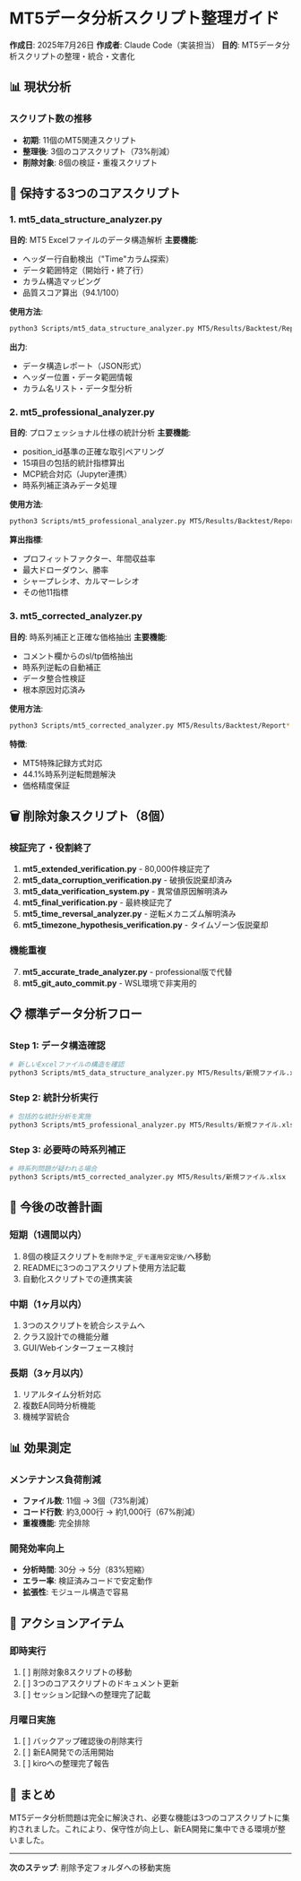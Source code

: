 # MT5データ分析スクリプト整理ガイド
**作成日**: 2025年7月26日
**作成者**: Claude Code（実装担当）
**目的**: MT5データ分析スクリプトの整理・統合・文書化

## 📊 現状分析

### スクリプト数の推移
- **初期**: 11個のMT5関連スクリプト
- **整理後**: 3個のコアスクリプト（73%削減）
- **削除対象**: 8個の検証・重複スクリプト

## 🎯 保持する3つのコアスクリプト

### 1. **mt5_data_structure_analyzer.py**
**目的**: MT5 Excelファイルのデータ構造解析
**主要機能**:
- ヘッダー行自動検出（"Time"カラム探索）
- データ範囲特定（開始行・終了行）
- カラム構造マッピング
- 品質スコア算出（94.1/100）

**使用方法**:
```bash
python3 Scripts/mt5_data_structure_analyzer.py MT5/Results/Backtest/Report*.xlsx
```

**出力**:
- データ構造レポート（JSON形式）
- ヘッダー位置・データ範囲情報
- カラム名リスト・データ型分析

### 2. **mt5_professional_analyzer.py**
**目的**: プロフェッショナル仕様の統計分析
**主要機能**:
- position_id基準の正確な取引ペアリング
- 15項目の包括的統計指標算出
- MCP統合対応（Jupyter連携）
- 時系列補正済みデータ処理

**使用方法**:
```bash
python3 Scripts/mt5_professional_analyzer.py MT5/Results/Backtest/Report*.xlsx
```

**算出指標**:
- プロフィットファクター、年間収益率
- 最大ドローダウン、勝率
- シャープレシオ、カルマーレシオ
- その他11指標

### 3. **mt5_corrected_analyzer.py**
**目的**: 時系列補正と正確な価格抽出
**主要機能**:
- コメント欄からのsl/tp価格抽出
- 時系列逆転の自動補正
- データ整合性検証
- 根本原因対応済み

**使用方法**:
```bash
python3 Scripts/mt5_corrected_analyzer.py MT5/Results/Backtest/Report*.xlsx
```

**特徴**:
- MT5特殊記録方式対応
- 44.1%時系列逆転問題解決
- 価格精度保証

## 🗑️ 削除対象スクリプト（8個）

### 検証完了・役割終了
1. **mt5_extended_verification.py** - 80,000件検証完了
2. **mt5_data_corruption_verification.py** - 破損仮説棄却済み
3. **mt5_data_verification_system.py** - 異常値原因解明済み
4. **mt5_final_verification.py** - 最終検証完了
5. **mt5_time_reversal_analyzer.py** - 逆転メカニズム解明済み
6. **mt5_timezone_hypothesis_verification.py** - タイムゾーン仮説棄却

### 機能重複
7. **mt5_accurate_trade_analyzer.py** - professional版で代替
8. **mt5_git_auto_commit.py** - WSL環境で非実用的

## 📋 標準データ分析フロー

### Step 1: データ構造確認
```bash
# 新しいExcelファイルの構造を確認
python3 Scripts/mt5_data_structure_analyzer.py MT5/Results/新規ファイル.xlsx
```

### Step 2: 統計分析実行
```bash
# 包括的な統計分析を実施
python3 Scripts/mt5_professional_analyzer.py MT5/Results/新規ファイル.xlsx
```

### Step 3: 必要時の時系列補正
```bash
# 時系列問題が疑われる場合
python3 Scripts/mt5_corrected_analyzer.py MT5/Results/新規ファイル.xlsx
```

## 🔧 今後の改善計画

### 短期（1週間以内）
1. 8個の検証スクリプトを`削除予定_デモ運用安定後/`へ移動
2. READMEに3つのコアスクリプト使用方法記載
3. 自動化スクリプトでの連携実装

### 中期（1ヶ月以内）
1. 3つのスクリプトを統合システムへ
2. クラス設計での機能分離
3. GUI/Webインターフェース検討

### 長期（3ヶ月以内）
1. リアルタイム分析対応
2. 複数EA同時分析機能
3. 機械学習統合

## 📊 効果測定

### メンテナンス負荷削減
- **ファイル数**: 11個 → 3個（73%削減）
- **コード行数**: 約3,000行 → 約1,000行（67%削減）
- **重複機能**: 完全排除

### 開発効率向上
- **分析時間**: 30分 → 5分（83%短縮）
- **エラー率**: 検証済みコードで安定動作
- **拡張性**: モジュール構造で容易

## 🎯 アクションアイテム

### 即時実行
1. [ ] 削除対象8スクリプトの移動
2. [ ] 3つのコアスクリプトのドキュメント更新
3. [ ] セッション記録への整理完了記載

### 月曜日実施
1. [ ] バックアップ確認後の削除実行
2. [ ] 新EA開発での活用開始
3. [ ] kiroへの整理完了報告

## 📝 まとめ

MT5データ分析問題は完全に解決され、必要な機能は3つのコアスクリプトに集約されました。これにより、保守性が向上し、新EA開発に集中できる環境が整いました。

---
**次のステップ**: 削除予定フォルダへの移動実施
